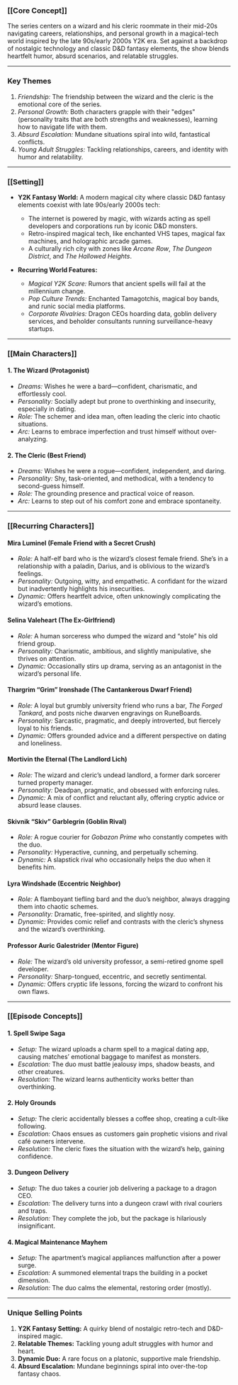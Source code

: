 ### **[[Core Concept]]**

The series centers on a wizard and his cleric roommate in their mid-20s navigating careers, relationships, and personal growth in a magical-tech world inspired by the late 90s/early 2000s Y2K era. Set against a backdrop of nostalgic technology and classic D&D fantasy elements, the show blends heartfelt humor, absurd scenarios, and relatable struggles.

---

### **Key Themes**

1. _Friendship:_ The friendship between the wizard and the cleric is the emotional core of the series.
2. _Personal Growth:_ Both characters grapple with their "edges" (personality traits that are both strengths and weaknesses), learning how to navigate life with them.
3. _Absurd Escalation:_ Mundane situations spiral into wild, fantastical conflicts.
4. _Young Adult Struggles:_ Tackling relationships, careers, and identity with humor and relatability.

---

### **[[Setting]]**

- **Y2K Fantasy World:** A modern magical city where classic D&D fantasy elements coexist with late 90s/early 2000s tech:
    - The internet is powered by magic, with wizards acting as spell developers and corporations run by iconic D&D monsters.
    - Retro-inspired magical tech, like enchanted VHS tapes, magical fax machines, and holographic arcade games.
    - A culturally rich city with zones like _Arcane Row_, _The Dungeon District_, and _The Hallowed Heights_.

- **Recurring World Features:**
    - _Magical Y2K Scare:_ Rumors that ancient spells will fail at the millennium change.
    - _Pop Culture Trends:_ Enchanted Tamagotchis, magical boy bands, and runic social media platforms.
    - _Corporate Rivalries:_ Dragon CEOs hoarding data, goblin delivery services, and beholder consultants running surveillance-heavy startups.

---

### **[[Main Characters]]**

#### **1. The Wizard (Protagonist)**

- _Dreams:_ Wishes he were a bard—confident, charismatic, and effortlessly cool.
- _Personality:_ Socially adept but prone to overthinking and insecurity, especially in dating.
- _Role:_ The schemer and idea man, often leading the cleric into chaotic situations.
- _Arc:_ Learns to embrace imperfection and trust himself without over-analyzing.

#### **2. The Cleric (Best Friend)**

- _Dreams:_ Wishes he were a rogue—confident, independent, and daring.
- _Personality:_ Shy, task-oriented, and methodical, with a tendency to second-guess himself.
- _Role:_ The grounding presence and practical voice of reason.
- _Arc:_ Learns to step out of his comfort zone and embrace spontaneity.

---

### **[[Recurring Characters]]**

#### **Mira Luminel (Female Friend with a Secret Crush)**

- _Role:_ A half-elf bard who is the wizard’s closest female friend. She’s in a relationship with a paladin, Darius, and is oblivious to the wizard’s feelings.
- _Personality:_ Outgoing, witty, and empathetic. A confidant for the wizard but inadvertently highlights his insecurities.
- _Dynamic:_ Offers heartfelt advice, often unknowingly complicating the wizard’s emotions.

#### **Selina Valeheart (The Ex-Girlfriend)**

- _Role:_ A human sorceress who dumped the wizard and “stole” his old friend group.
- _Personality:_ Charismatic, ambitious, and slightly manipulative, she thrives on attention.
- _Dynamic:_ Occasionally stirs up drama, serving as an antagonist in the wizard’s personal life.

#### **Thargrim “Grim” Ironshade (The Cantankerous Dwarf Friend)**

- _Role:_ A loyal but grumbly university friend who runs a bar, _The Forged Tankard_, and posts niche dwarven engravings on RuneBoards.
- _Personality:_ Sarcastic, pragmatic, and deeply introverted, but fiercely loyal to his friends.
- _Dynamic:_ Offers grounded advice and a different perspective on dating and loneliness.

#### **Mortivin the Eternal (The Landlord Lich)**

- _Role:_ The wizard and cleric’s undead landlord, a former dark sorcerer turned property manager.
- _Personality:_ Deadpan, pragmatic, and obsessed with enforcing rules.
- _Dynamic:_ A mix of conflict and reluctant ally, offering cryptic advice or absurd lease clauses.

#### **Skivnik “Skiv” Garblegrin (Goblin Rival)**

- _Role:_ A rogue courier for _Gobazon Prime_ who constantly competes with the duo.
- _Personality:_ Hyperactive, cunning, and perpetually scheming.
- _Dynamic:_ A slapstick rival who occasionally helps the duo when it benefits him.

#### **Lyra Windshade (Eccentric Neighbor)**

- _Role:_ A flamboyant tiefling bard and the duo’s neighbor, always dragging them into chaotic schemes.
- _Personality:_ Dramatic, free-spirited, and slightly nosy.
- _Dynamic:_ Provides comic relief and contrasts with the cleric’s shyness and the wizard’s overthinking.

#### **Professor Auric Galestrider (Mentor Figure)**

- _Role:_ The wizard’s old university professor, a semi-retired gnome spell developer.
- _Personality:_ Sharp-tongued, eccentric, and secretly sentimental.
- _Dynamic:_ Offers cryptic life lessons, forcing the wizard to confront his own flaws.

---

### **[[Episode Concepts]]**

#### **1. Spell Swipe Saga**

- _Setup:_ The wizard uploads a charm spell to a magical dating app, causing matches’ emotional baggage to manifest as monsters.
- _Escalation:_ The duo must battle jealousy imps, shadow beasts, and other creatures.
- _Resolution:_ The wizard learns authenticity works better than overthinking.

#### **2. Holy Grounds**

- _Setup:_ The cleric accidentally blesses a coffee shop, creating a cult-like following.
- _Escalation:_ Chaos ensues as customers gain prophetic visions and rival café owners intervene.
- _Resolution:_ The cleric fixes the situation with the wizard’s help, gaining confidence.

#### **3. Dungeon Delivery**

- _Setup:_ The duo takes a courier job delivering a package to a dragon CEO.
- _Escalation:_ The delivery turns into a dungeon crawl with rival couriers and traps.
- _Resolution:_ They complete the job, but the package is hilariously insignificant.

#### **4. Magical Maintenance Mayhem**

- _Setup:_ The apartment’s magical appliances malfunction after a power surge.
- _Escalation:_ A summoned elemental traps the building in a pocket dimension.
- _Resolution:_ The duo calms the elemental, restoring order (mostly).

---

### **Unique Selling Points**

1. **Y2K Fantasy Setting:** A quirky blend of nostalgic retro-tech and D&D-inspired magic.
2. **Relatable Themes:** Tackling young adult struggles with humor and heart.
3. **Dynamic Duo:** A rare focus on a platonic, supportive male friendship.
4. **Absurd Escalation:** Mundane beginnings spiral into over-the-top fantasy chaos.